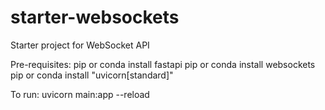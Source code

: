# starter-websockets
Starter project for WebSocket API

Pre-requisites:
pip or conda install fastapi
pip or conda install websockets
pip or conda install "uvicorn[standard]"


To run:
uvicorn main:app --reload
